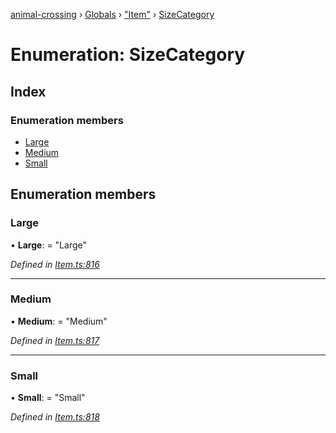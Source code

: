 [animal-crossing](../README.md) › [Globals](../globals.md) › ["Item"](../modules/_item_.md) › [SizeCategory](_item_.sizecategory.md)

# Enumeration: SizeCategory

## Index

### Enumeration members

* [Large](_item_.sizecategory.md#large)
* [Medium](_item_.sizecategory.md#medium)
* [Small](_item_.sizecategory.md#small)

## Enumeration members

###  Large

• **Large**: = "Large"

*Defined in [Item.ts:816](https://github.com/Norviah/animal-crossing/blob/e332c53/module/types/Item.ts#L816)*

___

###  Medium

• **Medium**: = "Medium"

*Defined in [Item.ts:817](https://github.com/Norviah/animal-crossing/blob/e332c53/module/types/Item.ts#L817)*

___

###  Small

• **Small**: = "Small"

*Defined in [Item.ts:818](https://github.com/Norviah/animal-crossing/blob/e332c53/module/types/Item.ts#L818)*
